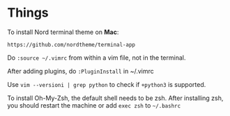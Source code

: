 # Things

To install Nord terminal theme on **Mac**: 

`https://github.com/nordtheme/terminal-app`

Do `:source ~/.vimrc` from within a vim file, not in the terminal.

After adding plugins, do `:PluginInstall` in ~/.vimrc

Use `vim --versioni | grep python` to check if `+python3` is supported.

To install Oh-My-Zsh, the default shell needs to be zsh. After installing zsh, you should restart the machine or add `exec zsh` to `~/.bashrc`
